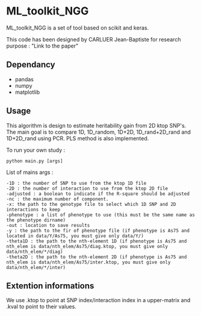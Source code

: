 <snippet>
  <content>
  
# ML_toolkit_NGG

ML_toolkit_NGG is a set of tool based on scikit and keras.
	  
This code has been designed by CARLUER Jean-Baptiste for research purpose : "Link to the paper"

## Dependancy

- pandas
- numpy
- matplotlib

## Usage

This algorithm is design to estimate heritability gain from 2D ktop SNP's. The main goal is to compare 1D, 1D_random, 1D+2D, 1D_rand+2D_rand and 1D+2D_rand using PCR. PLS method is also implemented.

To run your own study : 

    python main.py [args]
    
List of mains args : 	  
	  
	-1D : the number of SNP to use from the ktop 1D file
	-2D : the number of interaction to use from the ktop 2D file
  	-adjusted : a boolean to indicate if the R-square should be adjusted
  	-nc : the maximum number of component.
	-x: the path to the genotype file to select which 1D SNP and 2D interactions to keep
  	-phenotype : a list of phenotype to use (this must be the same name as the phenotype dirname)
  	-out : location to save results
	-y : the path to the fir of phenotype file (if phenotype is As75 and located in data/Y/As75, you must give only data/Y/)
  	-theta1D : the path to the nth-element 1D (if phenotype is As75 and nth_elem is data/nth_elem/As75/diag.ktop, you must give only data/nth_elem/*/diag)
  	-theta2D : the path to the nth-element 2D (if phenotype is As75 and nth_elem is data/nth_elem/As75/inter.ktop, you must give only data/nth_elem/*/inter)
	  
## Extention informations
	  
We use .ktop to point at SNP index/interaction index in a upper-matrix and .kval to point to their values.
	
